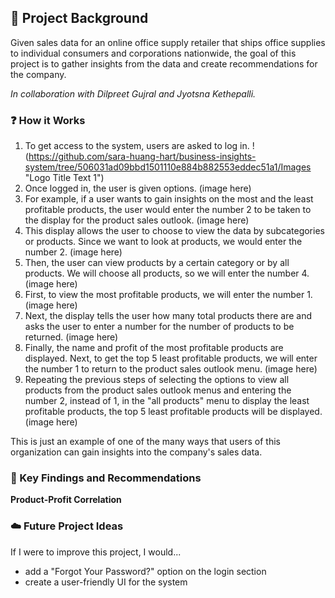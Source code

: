 ## :pushpin: Project Background  
Given sales data for an online office supply retailer that ships office supplies to individual consumers and corporations nationwide, the goal of this project is to gather insights from the data and create recommendations for the company.

<i>In collaboration with Dilpreet Gujral and Jyotsna Kethepalli.</i>  

### :question: How it Works  
1. To get access to the system, users are asked to log in. !(https://github.com/sara-huang-hart/business-insights-system/tree/506031ad09bbd1501110e884b882553eddec51a1/Images "Logo Title Text 1")  
2. Once logged in, the user is given options. (image here)    
3. For example, if a user wants to gain insights on the most and the least profitable products, the user would enter the number 2 to be taken to the display for the product sales outlook. (image here)  
4. This display allows the user to choose to view the data by subcategories or products. Since we want to look at products, we would enter the number 2. (image here)  
5. Then, the user can view products by a certain category or by all products. We will choose all products, so we will enter the number 4. (image here)
6. First, to view the most profitable products, we will enter the number 1. (image here)  
7. Next, the display tells the user how many total products there are and asks the user to enter a number for the number of products to be returned. (image here)  
8. Finally, the name and profit of the most profitable products are displayed.  Next, to get the top 5 least profitable products, we will enter the number 1 to return to the product sales outlook menu. (image here)  
9. Repeating the previous steps of selecting the options to view all products from the product sales outlook menus and entering the number 2, instead of 1, in the "all products" menu to display the least profitable products, the top 5 least profitable products will be displayed. (image here)  

This is just an example of one of the many ways that users of this organization can gain insights into the company's sales data.  

### :key: Key Findings and Recommendations  
<b>Product-Profit Correlation</b>  


### :cloud: Future Project Ideas  
If I were to improve this project, I would...    
- add a "Forgot Your Password?" option on the login section
- create a user-friendly UI for the system  


